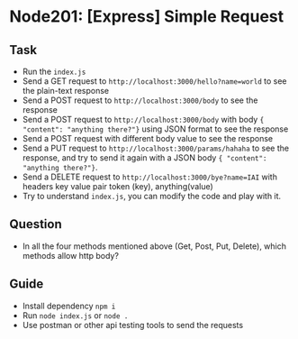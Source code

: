 # Node201: [Express] Simple Request

## Task
- Run the `index.js`
- Send a GET request to `http://localhost:3000/hello?name=world` to see the plain-text response
- Send a POST request to `http://localhost:3000/body` to see the response
- Send a POST request to `http://localhost:3000/body` with body `{ "content": "anything there?"}` using JSON format to see the response
- Send a POST request with different body value to see the response
- Send a PUT request to `http://localhost:3000/params/hahaha` to see the response, and try to send it again with a JSON body `{ "content": "anything there?"}`.
- Send a DELETE request to `http://localhost:3000/bye?name=IAI` with headers key value pair token (key), anything(value)
- Try to understand `index.js`, you can modify the code and play with it.

## Question
- In all the four methods mentioned above (Get, Post, Put, Delete), which methods allow http body?

## Guide

- Install dependency `npm i`
- Run `node index.js` or `node .`
- Use postman or other api testing tools to send the requests
